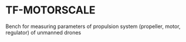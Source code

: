 # TF-MOTORSCALE
Bench for measuring parameters of propulsion system (propeller, motor, regulator) of unmanned drones

